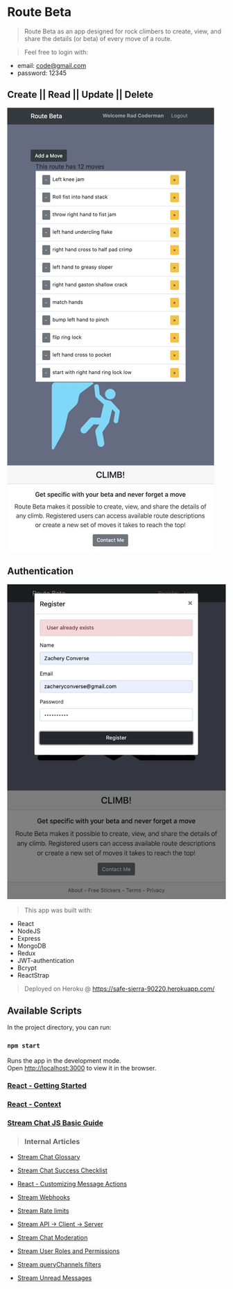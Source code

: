 # Route Beta
> Route Beta as an app designed for rock climbers to create, view, and share the details (or beta) of every move of a route.

> Feel free to login with:
- email: code@gmail.com
- password: 12345

## Create || Read || Update || Delete
![Mobile Image](public/RouteBeta.jpg)

## Authentication
![Mobile Image](public/beta.jpg)


> This app was built with:
* React
* NodeJS
* Express
* MongoDB
* Redux
* JWT-authentication
* Bcrypt
* ReactStrap


> Deployed on Heroku @ https://safe-sierra-90220.herokuapp.com/

## Available Scripts

In the project directory, you can run:

### `npm start`

Runs the app in the development mode.<br />
Open [http://localhost:3000](http://localhost:3000) to view it in the browser.

### [React - Getting Started](https://reactjs.org/docs/getting-started.html)

### [React - Context](https://reactjs.org/docs/context.html)

### [Stream Chat JS Basic Guide](https://github.com/GetStream/javascript-beginner-guide)

> ### Internal Articles
 * [Stream Chat Glossary](https://getstream.zendesk.com/hc/en-us/articles/1500007212082-Stream-Chat-Glossary)

 * [Stream Chat Success Checklist](https://getstream.zendesk.com/hc/en-us/articles/1500007673721-Stream-Chat-Success-Checklist)

 * [React - Customizing Message Actions](https://getstream.zendesk.com/hc/en-us/articles/1500008025241--Customizing-Message-Actions-in-React-Chat)

 * [Stream Webhooks](https://getstream.zendesk.com/hc/en-us/articles/1500006478421-How-can-I-use-the-Stream-Webhook-to-send-customers-emails-based-on-Chat-events-)

 * [Stream Rate limits](https://getstream.zendesk.com/hc/en-us/articles/360056792833-Rate-limits-and-HTTP-429-Errors)

 * [Stream API → Client → Server](https://getstream.zendesk.com/hc/en-us/articles/360061669873-How-do-the-Chat-Client-Server-Stream-API-communicate-with-each-other-)

 *  [Stream Chat Moderation](https://getstream.zendesk.com/hc/en-us/articles/1500004322702-What-moderation-tools-are-available-with-Stream-Chat-)

 * [Stream User Roles and Permissions](https://getstream.zendesk.com/hc/en-us/articles/360053064274-User-Roles-and-Permission-Policies-Chat)

 * [Stream queryChannels filters](https://getstream.zendesk.com/hc/en-us/articles/360057461213-Filters-for-queryChannels-Chat)

 * [Stream Unread Messages](https://getstream.zendesk.com/hc/en-us/articles/360042753154-How-do-I-retrieve-unread-messages-Chat)
